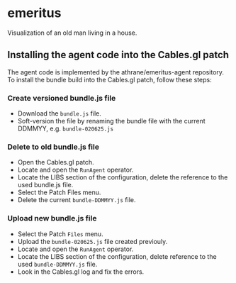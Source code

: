# emeritus
Visualization of an old man living in a house. 

## Installing the agent code into the Cables.gl patch

The agent code is implemented by the athrane/emeritus-agent repository.
To install the bundle build into the Cables.gl patch, follow these steps:

### Create versioned bundle.js file

* Download the `bundle.js` file.
* Soft-version the file by renaming the bundle file with the current DDMMYY, e.g. `bundle-020625.js`

### Delete to old bundle.js file

* Open the Cables.gl patch.
* Locate and open the `RunAgent` operator.
* Locate the LIBS section of the configuration, delete the reference to the used bundle.js file.
* Select the Patch Files menu.
* Delete the current `bundle-DDMMYY.js` file.

### Upload new bundle.js file

* Select the Patch `Files` menu.
* Upload the `bundle-020625.js` file created previouly.
* Locate and open the `RunAgent` operator.
* Locate the LIBS section of the configuration, delete reference to the used `bundle-DDMMYY.js` file. 
* Look in the Cables.gl log and fix the errors.

